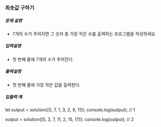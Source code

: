 ### 최솟값 구하기

##### 문제 설명

- 7개의 수가 주어지면 그 숫자 중 가장 작은 수를 출력하는 프로그램을 작성하세요.

##### 입력설명

- 첫 번째 줄에 7개의 수가 주어진다.

##### 출력설명

- 첫 번째 줄에 가장 작은 값을 출력한다.

##### 입출력 예

let output = solution([5, 7, 1, 3, 2, 9, 11]);
console.log(output); // 1

output = solution([5, 3, 7, 11, 2, 15, 17]);
console.log(output); // 2
